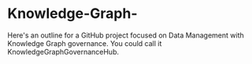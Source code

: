 # Knowledge-Graph-
Here's an outline for a GitHub project focused on Data Management with Knowledge Graph governance. You could call it KnowledgeGraphGovernanceHub. 
